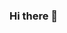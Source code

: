 ### Hi there 👋

<!--
**csaou001/csaou001** is a ✨ _special_ ✨ repository because its `README.md` (this file) appears on your GitHub profile.

Here are some ideas to get you started:

- 🌱 I’m currently learning Data Structures (COP3550)
- 📫 How to reach me: csaou001@fiu.edu
- 😄 Pronouns: He/Him
- ⚡ Facts about me: 20 years old, living in Miami, CS Major

